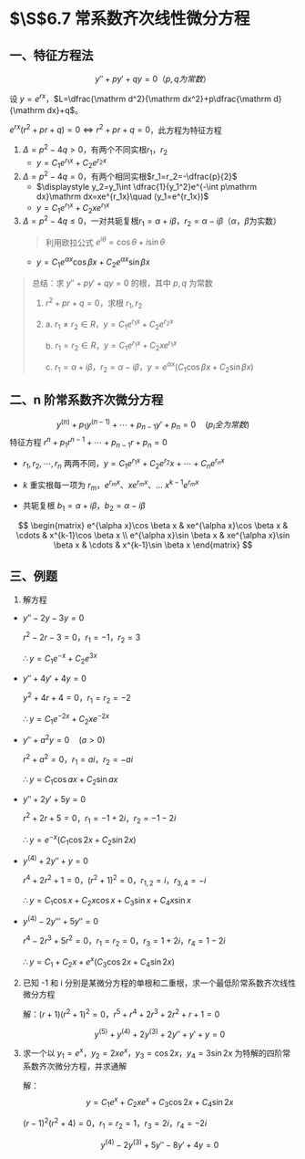 # $\S$6.7 常系数齐次线性微分方程
## 一、特征方程法
$$
y''+py'+qy=0 （p,q为常数）
$$

设 $y=e^{rx}$，$L=\dfrac{\mathrm d^2}{\mathrm dx^2}+p\dfrac{\mathrm d}{\mathrm dx}+q$。

$e^{rx}(r^2+pr+q)=0\Leftrightarrow r^2+pr+q=0$，此方程为特征方程
1. $\Delta=p^2-4q\gt 0$，有两个不同实根$r_1$，$r_2$
    - $y=C_1e^{r_1x}+C_2e^{r_2x}$
2. $\Delta=p^2-4q=0$，有两个相同实根$r_1=r_2=-\dfrac{p}{2}$
    - $\displaystyle y_2=y_1\int \dfrac{1}{y_1^2}e^{-\int p\mathrm dx}\mathrm dx=xe^{r_1x}\quad (y_1=e^{r_1x})$
    - $y=C_1e^{r_1x}+C_2xe^{r_1x}$
3. $\Delta=p^2-4q\le 0$，一对共轭复根$r_1=\alpha+i\beta$，$r_2=\alpha-i\beta$（$\alpha$，$\beta$为实数）
    > 利用欧拉公式 $e^{i\theta}=\cos \theta+i\sin \theta$
    - $y=C_1e^{\alpha x}\cos \beta x+C_2e^{\alpha x}\sin \beta x$

> 总结：求 $y''+py'+qy=0$ 的根，其中 $p,q$ 为常数
> 1. $r^2+pr+q=0$，求根 $r_1,r_2$
> 2. a. $r_1\ne r_2\in R$，$y=C_1e^{r_1x}+C_2e^{r_2x}$
>
>    b. $r_1=r_2 \in R$，$y=C_1e^{r_1x}+C_2xe^{r_1x}$
>
>    c. $r_1=\alpha+i\beta$，$r_2=\alpha-i\beta$，$y=e^{\alpha x}(C_1\cos \beta x+C_2\sin \beta x)$

## 二、n 阶常系数齐次微分方程
$$
y^{(n)}+p_1y^{(n-1)}+\cdots+p_{n-1}y'+p_n=0 \quad (p_i全为常数)
$$
特征方程 $r^n+p_1r^{n-1}+\cdots+p_{n-1}r+p_n=0$

- $r_1,r_2,\cdots,r_n$ 两两不同，$y=C_1e^{r_1x}+C_2e^{r_2}x+\cdots+C_ne^{r_nx}$

- $k$ 重实根每一项为 $r_m$，$e^{r_mx}$、$xe^{r_mx}$、... $x^{k-1}e^{r_mx}$

- 共轭复根 $b_1=\alpha+i\beta$，$b_2=\alpha-i\beta$

$$
\begin{matrix}
e^{\alpha x}\cos \beta x & xe^{\alpha x}\cos \beta x & \cdots & x^{k-1}\cos \beta x \\
e^{\alpha x}\sin \beta x & xe^{\alpha x}\sin \beta x & \cdots & x^{k-1}\sin \beta x
\end{matrix}
$$

## 三、例题
1. 解方程
* $y''-2y-3y=0$

    $r^2-2r-3=0$，$r_1=-1$，$r_2=3$

    $\therefore y=C_1e^{-x}+C_2e^{3x}$

* $y''+4y'+4y=0$

    $y^2+4r+4=0$，$r_1=r_2=-2$

    $\therefore y=C_1e^{-2x}+C_2xe^{-2x}$

* $y''+a^2y=0 \quad(a\gt 0)$

    $r^2+a^2=0$，$r_1=ai$，$r_2=-ai$

    $\therefore y=C_1\cos ax+C_2\sin ax$

* $y''+2y'+5y=0$

    $r^2+2r+5=0$，$r_1=-1+2i$，$r_2=-1-2i$

    $\therefore y=e^{-x}(C_1\cos 2x+C_2\sin 2x)$

* $y^{(4)}+2y''+y=0$

    $r^4+2r^2+1=0$，$(r^2+1)^2=0$，$r_{1,2}=i$，$r_{3,4}=-i$

    $\therefore y=C_1\cos x+C_2x\cos x+C_3\sin x+C_4x\sin x$

* $y^{(4)}-2y'''+5y''=0$

    $r^4-2r^3+5r^2=0$，$r_1=r_2=0$，$r_3=1+2i$，$r_4=1-2i$

    $\therefore y=C_1+C_2x+e^x(C_3\cos 2x+C_4\sin 2x)$

2. 已知 -1 和 i 分别是某微分方程的单根和二重根，求一个最低阶常系数齐次线性微分方程

    解：$(r+1)(r^2+1)^2=0$，$r^5+r^4+2r^3+2r^2+r+1=0$

    $$
    y^{(5)}+y^{(4)}+2y^{(3)}+2y''+y'+y=0
    $$

3. 求一个以 $y_1=e^x$，$y_2=2xe^x$，$y_3=\cos 2x$，$y_4=3\sin 2x$ 为特解的四阶常系数齐次微分方程，并求通解

    解：
    $$
    y=C_1e^x+C_2xe^x+C_3\cos 2x+C_4\sin 2x
    $$

    $(r-1)^2(r^2+4)=0$，$r_1=r_2=1$，$r_3=2i$，$r_4=-2i$

    $$
    y^{(4)}-2y^{(3)}+5y''-8y'+4y=0
    $$
